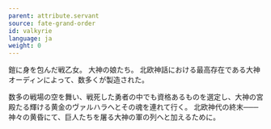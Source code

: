 ```yaml
---
parent: attribute.servant
source: fate-grand-order
id: valkyrie
language: ja
weight: 0
---
```


鎧に身を包んだ戦乙女。
大神の娘たち。
北欧神話における最高存在である大神オーディンによって、数多くが製造された。

数多の戦場の空を舞い、戦死した勇者の中でも資格あるものを選定し、大神の宮殿たる輝ける黄金のヴァルハラへとその魂を連れて行く。
北欧神代の終末───
神々の黄昏にて、巨人たちを屠る大神の軍の列へと加えるために。
